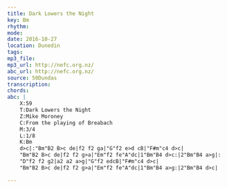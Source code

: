 ```yaml
---
title: Dark Lowers the Night
key: Bm
rhythm: 
mode:
date: 2016-10-27
location: Dunedin
tags:
mp3_file:
mp3_url: http://nefc.org.nz/
abc_url: http://nefc.org.nz/
source: 50Dundas
transcription:
chords: 
abc: |
    X:59
    T:Dark Lowers the Night
    Z:Mike Moroney
    C:From the playing of Breabach
    M:3/4
    L:1/8
    K:Bm
    d>c|:"Bm"B2 B>c de|f2 f2 ga|"G"f2 e>d cB|"F#m"c4 d>c|
    "Bm"B2 B>c de|f2 f2 g>a|"Em"f2 fe"A"dc|1"Bm"B4 d>c:|2"Bm"B4 a>g|:
    "D"f2 f2 g2|a2 a2 a>g|"G"f2 edcB|"F#m"c4 d>c|
    "Bm"B2 B>c de|f2 f2 g>a|"Em"f2 fe"A"dc|1"Bm"B4 a>g:|2"Bm"B4 d>c|

---
```

